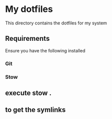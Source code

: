 # My dotfiles

This directory contains the dotfiles for my system

## Requirements

Ensure you have the following installed

### Git

### Stow
## execute stow . 
## to get the symlinks
